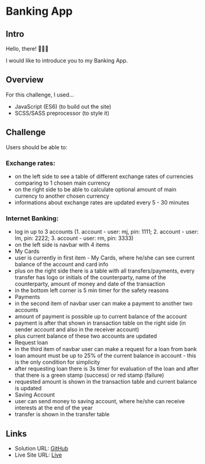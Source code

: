 # Banking App

## Intro

Hello, there! 🙋🏽‍♂️

I would like to introduce you to my Banking App.

## Overview

For this challenge, I used...

 - JavaScript (ES6) (to build out the site)
 - SCSS/SASS preprocessor (to style it)

## Challenge
Users should be able to:

### Exchange rates:
 - on the left side to see a table of different exchange rates of currencies comparing to 1 chosen main currency
 - on the right side to be able to calculate optional amount of main currency to another chosen currency
 - informations about exchange rates are updated every 5 - 30 minutes

### Internet Banking:
 - log in up to 3 accounts (1. account - user: mj, pin: 1111; 2. account - user: lm, pin: 2222; 3. account - user: rm, pin: 3333)
 -  on the left side is navbar with 4 items 
 -  My Cards
 -  user is currently in first item - My Cards, where he/she can see current balance of the account and card info
 -  plus on the right side there is a table with all transfers/payments, every transfer has logo or initials of the counterparty, name of the     counterparty, amount of money and date of the transaction
 -  in the bottom left corner is 5 min timer for the safety reasons
 -  Payments
 -  in the second item of navbar user can make a payment to another two accounts
 -  amount of payment is possible up to current balance of the account
 -  payment is after that shown in transaction table on the right side (in sender account and also in the receiver account)
 -  plus current balance of these two accounts are updated
 -  Request loan
 -  in the third item of navbar user can make a request for a loan from bank
 -  loan amount must be up to 25% of the current balance in account - this is the only condition for simplicity
 -  after requesting loan there is 3s timer for evaluation of the loan and after that there is a green stamp (success) or red stamp (failure)
 -  requested amount is shown in the transaction table and current balance is updated
 -  Saving Account
 -  user can send money to saving account, where he/she can receive interests at the end of the year
 -  transfer is shown in the transfer table

## Links
 - Solution URL: <a href=https://github.com/martinjurkov/banking-app>GitHub</a>
 - Live Site URL: <a href=https://elaborate-sundae-045980.netlify.app/index.html/>Live</a>
